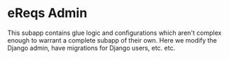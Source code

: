 # eReqs Admin

This subapp contains glue logic and configurations which aren't complex enough
to warrant a complete subapp of their own. Here we modify the Django admin,
have migrations for Django users, etc. etc.

